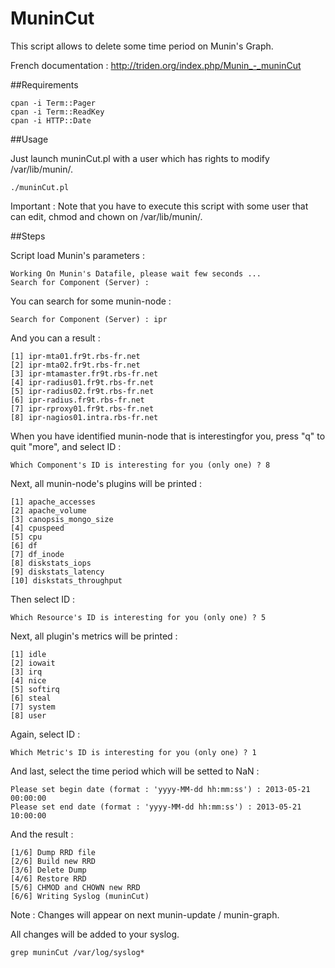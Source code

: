 MuninCut
========

This script allows to delete some time period on Munin's Graph. 

French documentation : http://triden.org/index.php/Munin_-_muninCut

##Requirements

    cpan -i Term::Pager
    cpan -i Term::ReadKey
    cpan -i HTTP::Date

##Usage

Just launch muninCut.pl with a user which has rights to modify /var/lib/munin/.

    ./muninCut.pl
    
Important : Note that you have to execute this script with some user that can edit, chmod and chown on /var/lib/munin/.
    
##Steps

Script load Munin's parameters : 

    Working On Munin's Datafile, please wait few seconds ...
    Search for Component (Server) :
    
You can search for some munin-node : 

    Search for Component (Server) : ipr
    
And you can a result :

    [1] ipr-mta01.fr9t.rbs-fr.net
    [2] ipr-mta02.fr9t.rbs-fr.net
    [3] ipr-mtamaster.fr9t.rbs-fr.net
    [4] ipr-radius01.fr9t.rbs-fr.net
    [5] ipr-radius02.fr9t.rbs-fr.net
    [6] ipr-radius.fr9t.rbs-fr.net
    [7] ipr-rproxy01.fr9t.rbs-fr.net
    [8] ipr-nagios01.intra.rbs-fr.net
    
When you have identified munin-node that is interestingfor you, press "q" to quit "more", and select ID :

    Which Component's ID is interesting for you (only one) ? 8
    
Next, all munin-node's plugins will be printed :

    [1] apache_accesses
    [2] apache_volume
    [3] canopsis_mongo_size
    [4] cpuspeed
    [5] cpu
    [6] df
    [7] df_inode
    [8] diskstats_iops
    [9] diskstats_latency
    [10] diskstats_throughput
    
Then select ID :

    Which Resource's ID is interesting for you (only one) ? 5
    
Next, all plugin's metrics will be printed :

    [1] idle
    [2] iowait
    [3] irq
    [4] nice
    [5] softirq
    [6] steal
    [7] system
    [8] user
    
Again, select ID :

    Which Metric's ID is interesting for you (only one) ? 1
    
And last, select the time period which will be setted to NaN :

    Please set begin date (format : 'yyyy-MM-dd hh:mm:ss') : 2013-05-21 00:00:00
    Please set end date (format : 'yyyy-MM-dd hh:mm:ss') : 2013-05-21 10:00:00
    
And the result : 

    [1/6] Dump RRD file
    [2/6] Build new RRD
    [3/6] Delete Dump
    [4/6] Restore RRD
    [5/6] CHMOD and CHOWN new RRD
    [6/6] Writing Syslog (muninCut)

Note : Changes will appear on next munin-update / munin-graph.

All changes will be added to your syslog.

    grep muninCut /var/log/syslog*
